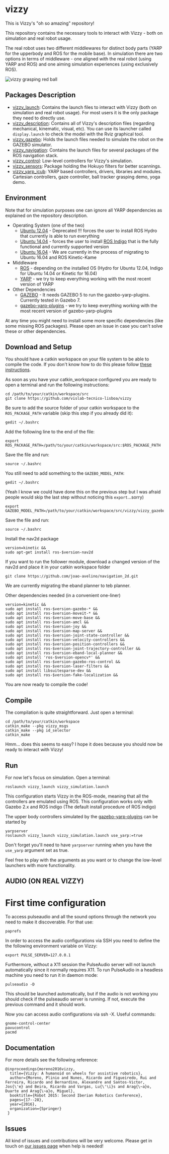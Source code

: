 # vizzy

This is Vizzy's "oh so amazing" repository!

This repository contains the necessary tools to interact with Vizzy - both on simulation and real robot usage.

The real robot uses two different middlewares for distinct body parts (YARP for the upperbody and ROS for the mobile base). In simulation there are two options in terms of middleware - one aligned with the real robot (using YARP and ROS) and one aiming simulation experiences (using exclusively ROS).

![vizzy grasping red ball](vizzy_images/vizzy_grasping_ball.jpg)

## Packages Description

* [vizzy_launch](vizzy_launch): Contains the launch files to interact with Vizzy (both on simulation and real robot usage). For most users it is the only package they need to directly use.
* [vizzy_description](vizzy_description): Contains all of Vizzy's description files (regarding mechanical, kinematic, visual, etc). You can use its launcher called `display.launch` to check the model with the Rviz graphical tool.
* [vizzy_gazebo](vizzy_gazebo): Holds the launch files needed to simulate the robot on the GAZEBO simulator.
* [vizzy_navigation](vizzy_navigation): Contains the launch files for several packages of the ROS navigation stack.
* [vizzy_control](vizzy_control): Low-level controllers for Vizzy's simulation.
* [vizzy_sensors](vizzy_sensors): Package holding the Hokuyo filters for better scannings.
* [vizzy_yarp_icub](vizzy_yarp_icub): YARP based controllers, drivers, libraries and modules. Cartesian controllers, gaze controller, ball tracker grasping demo, yoga demo.

## Environment

Note that for simulation purposes one can ignore all YARP dependencies as explained on the repository description.

* Operating System (one of the two)
  * [Ubuntu 12.04](http://releases.ubuntu.com/12.04/) - Deprecated !!! forces the user to install ROS Hydro that currently is able to run everything
  * [Ubuntu 14.04](http://releases.ubuntu.com/14.04/) - forces the user to install [ROS Indigo](http://wiki.ros.org/indigo/Installation/Ubuntu) that is the fully functional and currently supported version
  * [Ubuntu 16.04](http://releases.ubuntu.com/16.04/) - We are currently in the process of migrating to Ubuntu 16.04 and ROS Kinetic-Kame
* Middleware
  * [ROS](http://www.ros.org/) - depending on the installed OS (Hydro for Ubuntu 12.04, Indigo for Ubuntu 14.04 or Kinetic for 16.04)
  * [YARP](http://wiki.icub.org/yarpdoc/) - we try to keep everything working with the most recent version of YARP
* Other Dependencies
  * [GAZEBO](http://gazebosim.org/) - It needs GAZEBO 5 to run the gazebo-yarp-plugins. Currently tested in Gazebo 7.
  * [gazebo-yarp-plugins](https://github.com/robotology/gazebo-yarp-plugins) - we try to keep everything working with the most recent version of gazebo-yarp-plugins

At any time you might need to install some more specific dependencies (like some missing ROS packages). Please open an issue in case you can't solve these or other dependencies.

## Download and Setup

You should have a catkin workspace on your file system to be able to compile the code. If you don't know how to do this please follow [these instructions](http://wiki.ros.org/catkin/Tutorials/create_a_workspace).

As soon as you have your catkin_workspace configured you are ready to open a terminal and run the following instructions:

    cd /path/to/your/catkin/workspace/src
    git clone https://github.com/vislab-tecnico-lisboa/vizzy

Be sure to add the source folder of your catkin workspace to the `ROS_PACKAGE_PATH` variable (skip this step if you already did it):

    gedit ~/.bashrc

Add the following line to the end of the file:

    export ROS_PACKAGE_PATH=/path/to/your/catkin/workspace/src:$ROS_PACKAGE_PATH

Save the file and run:

    source ~/.bashrc

You still need to add something to the `GAZEBO_MODEL_PATH`:

    gedit ~/.bashrc

(Yeah I know we could have done this on the previous step but I was afraid people would skip the last step without noticing this `export`...sorry)

    export GAZEBO_MODEL_PATH=/path/to/your/catkin/workspace/src/vizzy/vizzy_gazebo:$GAZEBO_MODEL_PATH

Save the file and run:

    source ~/.bashrc

Install the nav2d package
  
    version=kinetic &&
    sudo apt-get install ros-$version-nav2d

If you want to run the follower module, download a changed version of the nav2d and place it in your catkin workspace folder

    git clone https://github.com/joao-avelino/navigation_2d.git

We are currently migrating the eband planner to teb planner.

Other dependencies needed (in a convenient one-liner)
    
    version=kinetic &&
    sudo apt install ros-$version-gazebo-* &&
    sudo apt install ros-$version-moveit-* &&
    sudo apt install ros-$version-move-base &&
    sudo apt install ros-$version-amcl &&
    sudo apt install ros-$version-joy &&
    sudo apt install ros-$version-map-server &&
    sudo apt install ros-$version-joint-state-controller &&
    sudo apt install ros-$version-velocity-controllers &&
    sudo apt install ros-$version-position-controllers &&
    sudo apt install ros-$version-joint-trajectory-controller &&
    sudo apt install ros-$version-eband-local-planner &&
    sudo apt install 'ros-$version-opencv*' &&
    sudo apt install ros-$version-gazebo-ros-control &&
    sudo apt install ros-$version-laser-filters &&
    sudo apt install libsuitesparse-dev &&
    sudo apt install ros-$version-fake-localization &&

You are now ready to compile the code!

## Compile

The compilation is quite straightforward. Just open a terminal:

    cd /path/to/your/catkin/workspace
    catkin_make --pkg vizzy_msgs
    catkin_make --pkg id_selector
    catkin_make

Hmm... does this seems to easy? I hope it does because you should now be ready to interact with Vizzy!

## Run

For now let's focus on simulation. Open a terminal:

    roslaunch vizzy_launch vizzy_simulation.launch

This configuration starts Vizzy in the ROS-mode, meaning that all the controllers are emulated using ROS. This configuration works only with Gazebo 2.x and ROS indigo (The default install procedure of ROS indigo)

The upper body controllers simulated by the [gazebo-yarp-plugins](https://github.com/robotology/gazebo-yarp-plugins) can be started by

    yarpserver
    roslaunch vizzy_launch vizzy_simulation.launch use_yarp:=true

Don't forget you'll need to have `yarpserver` running when you have the `use_yarp` argument set as true.

Feel free to play with the arguments as you want or to change the low-level launchers with more functionality.

## AUDIO (ON REAL VIZZY)

# First time configuration

To access pulseaudio and all the sound options through the network you need to make it discoverable. For that use:

    paprefs

In order to access the audio configurations via SSH you need to define the the following environment variable on Vizzy:

    export PULSE_SERVER=127.0.0.1

Furthermore, without a X11 session the PulseAudio server will not launch automatically since it normally requires X11. To run PulseAudio in a headless machine you need to run it in daemon mode:

    pulseaudio -D

This should be launched automatically, but if the audio is not working you should check if the pulseaudio server is running. If not, execute the previous command and it should work.

Now you can access audio configurations via ssh -X. Useful commands:

    gnome-control-center
    pavucontrol
    pacmd

## Documentation
For more details see the following reference:

    @inproceedings{moreno2016vizzy,
      title={Vizzy: A humanoid on wheels for assistive robotics},
      author={Moreno, Plinio and Nunes, Ricardo and Figueiredo, Rui and Ferreira, Ricardo and Bernardino, Alexandre and Santos-Victor, Jos{\'e} and Beira, Ricardo and Vargas, Lu{\'\i}s and Arag{\~a}o, Duarte and Arag{\~a}o, Miguel},
      booktitle={Robot 2015: Second Iberian Robotics Conference},
      pages={17--28},
      year={2016},
      organization={Springer}
     }

## Issues

All kind of issues and contributions will be very welcome. Please get in touch on [our issues page](https://github.com/vislab-tecnico-lisboa/vizzy/issues) when help is needed!
